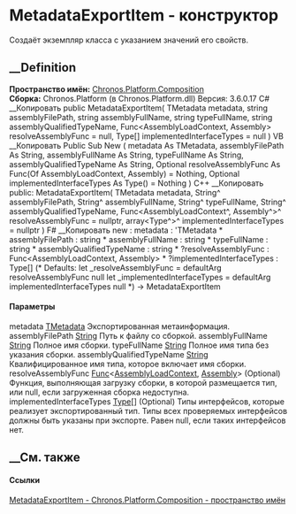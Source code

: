 # MetadataExportItem<TMetadata> \- конструктор
Создаёт экземпляр класса с указанием значений его свойств.
## __Definition
 **Пространство имён:**
[Chronos.Platform.Composition](N_Chronos_Platform_Composition.htm)  
 **Сборка:** Chronos.Platform (в Chronos.Platform.dll) Версия: 3.6.0.17
C# __Копировать
     public MetadataExportItem(
    	TMetadata metadata,
    	string assemblyFilePath,
    	string assemblyFullName,
    	string typeFullName,
    	string assemblyQualifiedTypeName,
    	Func<AssemblyLoadContext, Assembly> resolveAssemblyFunc = null,
    	Type[] implementedInterfaceTypes = null
    )
VB __Копировать
     Public Sub New ( 
    	metadata As TMetadata,
    	assemblyFilePath As String,
    	assemblyFullName As String,
    	typeFullName As String,
    	assemblyQualifiedTypeName As String,
    	Optional resolveAssemblyFunc As Func(Of AssemblyLoadContext, Assembly) = Nothing,
    	Optional implementedInterfaceTypes As Type() = Nothing
    )
C++ __Копировать
     public:
    MetadataExportItem(
    	TMetadata metadata, 
    	String^ assemblyFilePath, 
    	String^ assemblyFullName, 
    	String^ typeFullName, 
    	String^ assemblyQualifiedTypeName, 
    	Func<AssemblyLoadContext^, Assembly^>^ resolveAssemblyFunc = nullptr, 
    	array<Type^>^ implementedInterfaceTypes = nullptr
    )
F# __Копировать
     new : 
            metadata : 'TMetadata * 
            assemblyFilePath : string * 
            assemblyFullName : string * 
            typeFullName : string * 
            assemblyQualifiedTypeName : string * 
            ?resolveAssemblyFunc : Func<AssemblyLoadContext, Assembly> * 
            ?implementedInterfaceTypes : Type[] 
    (* Defaults:
            let _resolveAssemblyFunc = defaultArg resolveAssemblyFunc null
            let _implementedInterfaceTypes = defaultArg implementedInterfaceTypes null
    *)
    -> MetadataExportItem
#### Параметры
metadata [TMetadata](T_Chronos_Platform_Composition_MetadataExportItem_1.htm)
    Экспортированная метаинформация.
assemblyFilePath
[String](https://learn.microsoft.com/dotnet/api/system.string)
    Путь к файлу со сборкой.
assemblyFullName
[String](https://learn.microsoft.com/dotnet/api/system.string)
    Полное имя сборки.
typeFullName [String](https://learn.microsoft.com/dotnet/api/system.string)
    Полное имя типа без указания сборки.
assemblyQualifiedTypeName
[String](https://learn.microsoft.com/dotnet/api/system.string)
    Квалифицированное имя типа, которое включает имя сборки.
resolveAssemblyFunc
[Func](https://learn.microsoft.com/dotnet/api/system.func-2)<[AssemblyLoadContext](https://learn.microsoft.com/dotnet/api/system.runtime.loader.assemblyloadcontext),
[Assembly](https://learn.microsoft.com/dotnet/api/system.reflection.assembly)>
(Optional)
     Функция, выполняющая загрузку сборки, в которой размещается тип, или null, если загруженная сборка недоступна. 
implementedInterfaceTypes
[Type](https://learn.microsoft.com/dotnet/api/system.type)[] (Optional)
     Типы интерфейсов, которые реализует экспортированный тип. Типы всех проверяемых интерфейсов должны быть указаны при экспорте. Равен null, если таких интерфейсов нет. 
## __См. также
#### Ссылки
[MetadataExportItem<TMetadata> \-
](T_Chronos_Platform_Composition_MetadataExportItem_1.htm)
[Chronos.Platform.Composition - пространство
имён](N_Chronos_Platform_Composition.htm)
